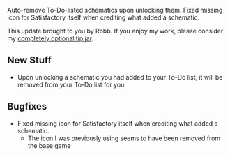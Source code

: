 Auto-remove To-Do-listed schematics upon unlocking them. Fixed missing icon for Satisfactory itself when crediting what added a schematic.




This update brought to you by Robb.
If you enjoy my work, please consider my [completely optional tip jar](https://ko-fi.com/robb4).

## New Stuff

- Upon unlocking a schematic you had added to your To-Do list, it will be removed from your To-Do list for you

## Bugfixes

- Fixed missing icon for Satisfactory itself when crediting what added a schematic.
  - The icon I was previously using seems to have been removed from the base game
